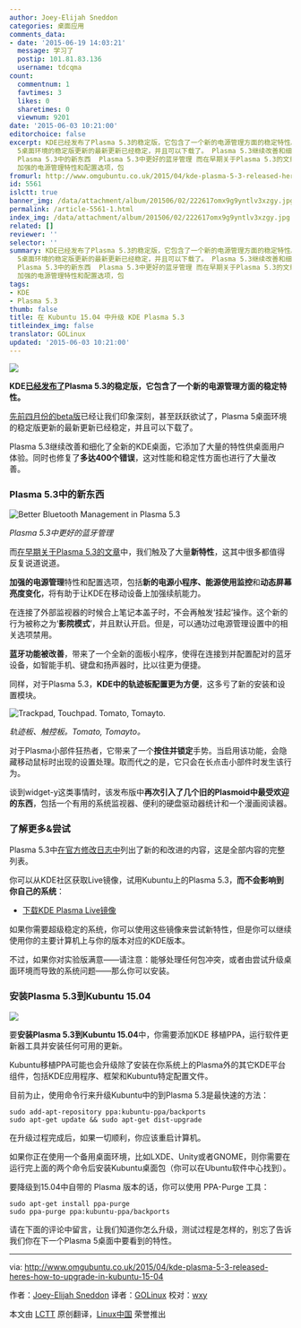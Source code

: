 ```yaml
---
author: Joey-Elijah Sneddon
categories: 桌面应用
comments_data:
- date: '2015-06-19 14:03:21'
  message: 学习了
  postip: 101.81.83.136
  username: tdcqma
count:
  commentnum: 1
  favtimes: 3
  likes: 0
  sharetimes: 0
  viewnum: 9201
date: '2015-06-03 10:21:00'
editorchoice: false
excerpt: KDE已经发布了Plasma 5.3的稳定版，它包含了一个新的电源管理方面的稳定特性。 先前四月份的beta版已经让我们印象深刻，甚至跃跃欲试了，Plasma
  5桌面环境的稳定版更新的最新更新已经稳定，并且可以下载了。 Plasma 5.3继续改善和细化了全新的KDE桌面，它添加了大量的特性供桌面用户体验。同时也修复了多达400个错误，这对性能和稳定性方面也进行了大量改善。
  Plasma 5.3中的新东西  Plasma 5.3中更好的蓝牙管理 而在早期关于Plasma 5.3的文章中，我们触及了大量新特性，这其中很多都值得反复说道说道。
  加强的电源管理特性和配置选项，包
fromurl: http://www.omgubuntu.co.uk/2015/04/kde-plasma-5-3-released-heres-how-to-upgrade-in-kubuntu-15-04
id: 5561
islctt: true
banner_img: /data/attachment/album/201506/02/222617omx9g9yntlv3xzgy.jpg
permalink: /article-5561-1.html
index_img: /data/attachment/album/201506/02/222617omx9g9yntlv3xzgy.jpg.thumb.jpg
related: []
reviewer: ''
selector: ''
summary: KDE已经发布了Plasma 5.3的稳定版，它包含了一个新的电源管理方面的稳定特性。 先前四月份的beta版已经让我们印象深刻，甚至跃跃欲试了，Plasma
  5桌面环境的稳定版更新的最新更新已经稳定，并且可以下载了。 Plasma 5.3继续改善和细化了全新的KDE桌面，它添加了大量的特性供桌面用户体验。同时也修复了多达400个错误，这对性能和稳定性方面也进行了大量改善。
  Plasma 5.3中的新东西  Plasma 5.3中更好的蓝牙管理 而在早期关于Plasma 5.3的文章中，我们触及了大量新特性，这其中很多都值得反复说道说道。
  加强的电源管理特性和配置选项，包
tags:
- KDE
- Plasma 5.3
thumb: false
title: 在 Kubuntu 15.04 中升级 KDE Plasma 5.3
titleindex_img: false
translator: GOLinux
updated: '2015-06-03 10:21:00'
---
```


![](/data/attachment/album/201506/02/222617omx9g9yntlv3xzgy.jpg)


**KDE[已经发布了](https://www.kde.org/announcements/plasma-5.3.0.php)Plasma 5.3的稳定版，它包含了一个新的电源管理方面的稳定特性。**


[先前四月份的beta版](http://www.omgubuntu.co.uk/2015/04/beta-plasma-5-3-features)已经让我们印象深刻，甚至跃跃欲试了，Plasma 5桌面环境的稳定版更新的最新更新已经稳定，并且可以下载了。


Plasma 5.3继续改善和细化了全新的KDE桌面，它添加了大量的特性供桌面用户体验。同时也修复了**多达400个错误**，这对性能和稳定性方面也进行了大量改善。


### Plasma 5.3中的新东西


![Better Bluetooth Management in Plasma 5.3](/data/attachment/album/201506/02/222618txjh8gkmgexmgx76.jpg)


*Plasma 5.3中更好的蓝牙管理*


而[在早期关于Plasma 5.3的文章](http://www.omgubuntu.co.uk/2015/04/beta-plasma-5-3-features)中，我们触及了大量**新特性**，这其中很多都值得反复说道说道。


**加强的电源管理**特性和配置选项，包括**新的电源小程序、能源使用监控**和**动态屏幕亮度变化**，将有助于让KDE在移动设备上加强续航能力。


在连接了外部监视器的时候合上笔记本盖子时，不会再触发‘挂起’操作。这个新的行为被称之为‘**影院模式**’，并且默认开启。但是，可以通功过电源管理设置中的相关选项禁用。


**蓝牙功能被改善**，带来了一个全新的面板小程序，使得在连接到并配置配对的蓝牙设备，如智能手机、键盘和扬声器时，比以往更为便捷。


同样，对于Plasma 5.3，**KDE中的轨迹板配置更为方便**，这多亏了新的安装和设置模块。


![Trackpad, Touchpad. Tomato, Tomayto.](/data/attachment/album/201506/02/222618ue99e3xr339p0xt0.jpg)


*轨迹板、触控板。Tomato, Tomayto。*


对于Plasma小部件狂热者，它带来了一个**按住并锁定**手势。当启用该功能，会隐藏移动鼠标时出现的设置处理。取而代之的是，它只会在长点击小部件时发生该行为。


谈到widget-y这类事情时，该发布版中**再次引入了几个旧的Plasmoid中最受欢迎的东西**，包括一个有用的系统监视器、便利的硬盘驱动器统计和一个漫画阅读器。


### 了解更多&尝试


Plasma 5.3中[在官方修改日志中](https://www.kde.org/announcements/plasma-5.2.2-5.3.0-changelog.php)列出了新的和改进的内容，这是全部内容的完整列表。


你可以从KDE社区获取Live镜像，试用Kubuntu上的Plasma 5.3，**而不会影响到你自己的系统**：


* [下载KDE Plasma Live镜像](https://community.kde.org/Plasma/Live_Images)


如果你需要超级稳定的系统，你可以使用这些镜像来尝试新特性，但是你可以继续使用你的主要计算机上与你的版本对应的KDE版本。


不过，如果你对实验版满意——请注意：能够处理任何包冲突，或者由尝试升级桌面环境而导致的系统问题——那么你可以安装。


### 安装Plasma 5.3到Kubuntu 15.04


![](/data/attachment/album/201506/02/222619jxypy6k1uygq5uky.png)


要**安装Plasma 5.3到Kubuntu 15.04**中，你需要添加KDE 移植PPA，运行软件更新器工具并安装任何可用的更新。


Kubuntu移植PPA可能也会升级除了安装在你系统上的Plasma外的其它KDE平台组件，包括KDE应用程序、框架和Kubuntu特定配置文件。


目前为止，使用命令行来升级Kubuntu中的到Plasma 5.3是最快速的方法：



```
sudo add-apt-repository ppa:kubuntu-ppa/backports    
sudo apt-get update && sudo apt-get dist-upgrade

```

在升级过程完成后，如果一切顺利，你应该重启计算机。


如果你正在使用一个备用桌面环境，比如LXDE、Unity或者GNOME，则你需要在运行完上面的两个命令后安装Kubuntu桌面包（你可以在Ubuntu软件中心找到）。


要降级到15.04中自带的 Plasma 版本的话，你可以使用 PPA-Purge 工具：



```
sudo apt-get install ppa-purge
sudo ppa-purge ppa:kubuntu-ppa/backports

```

请在下面的评论中留言，让我们知道你怎么升级，测试过程是怎样的，别忘了告诉我们你在下一个Plasma 5桌面中要看到的特性。




---


via: <http://www.omgubuntu.co.uk/2015/04/kde-plasma-5-3-released-heres-how-to-upgrade-in-kubuntu-15-04>


作者：[Joey-Elijah Sneddon](https://plus.google.com/117485690627814051450/?rel=author) 译者：[GOLinux](https://github.com/GOLinux) 校对：[wxy](https://github.com/wxy)


本文由 [LCTT](https://github.com/LCTT/TranslateProject) 原创翻译，[Linux中国](http://linux.cn/) 荣誉推出